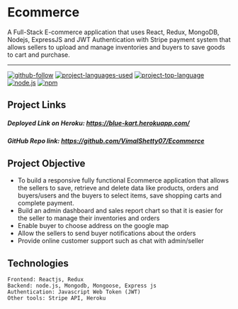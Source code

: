 # Ecommerce
A Full-Stack E-commerce application that uses React, Redux, MongoDB, Nodejs, ExpressJS and JWT Authentication with  Stripe payment system that allows sellers to upload and manage inventories and buyers to save goods to cart and purchase.

<hr>

  [![github-follow](https://img.shields.io/github/followers/VimalShetty07?label=Follow&logoColor=purple&style=social)](https://github.com/VimalShetty07)
  [![project-languages-used](https://img.shields.io/github/languages/count/imbingz/MERN-stack-ecommerce)](https://github.com/VimalShetty07/Ecommerce)
  [![project-top-language](https://img.shields.io/github/languages/top/imbingz/MERN-stack-ecommerce?color=blueviolet)](https://github.com/VimalShetty07/Ecommerce)
  [![node.js](https://img.shields.io/node/v/c?color=pink)](https://nodejs.org/en/)
  [![npm](https://img.shields.io/npm/v/npm?color=blue&logo=npm)](https://www.npmjs.com/package/inquirer)

  ##  Project Links
   ##### Deployed Link on Heroku: https://blue-kart.herokuapp.com/
  ##### GitHub Repo link: https://github.com/VimalShetty07/Ecommerce
  
   ## Project Objective
  * To build a responsive fully functional Ecommerce application that allows the sellers to save, retrieve and delete data like products, orders and buyers/users and the buyers to     select items, save shopping carts and complete payment. 
  * Build an admin dashboard and sales report chart so that it is easier for the seller to manage their inventories and orders 
  * Enable buyer to choose address on the google map
  * Allow the sellers to send buyer notifications about the orders
  * Provide online customer support such as chat with admin/seller


  ## Technologies 
  ```
 Frontend: Reactjs, Redux 
 Backend: node.js, Mongodb, Mongoose, Express js
 Authentication: Javascript Web Token (JWT)
 Other tools: Stripe API, Heroku 

  ```
